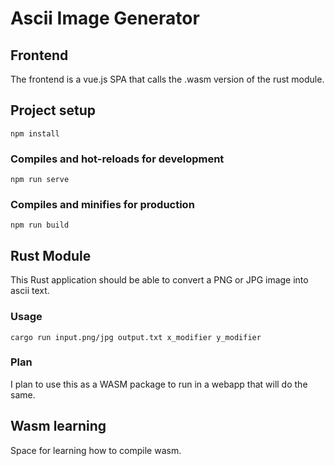 # Ascii Image Generator

## Frontend

The frontend is a vue.js SPA that calls the .wasm version of the rust module.

## Project setup
```
npm install
```

### Compiles and hot-reloads for development
```
npm run serve
```

### Compiles and minifies for production
```
npm run build
```

## Rust Module
This Rust application should be able to convert a PNG or JPG image into ascii text. 

### Usage
```
cargo run input.png/jpg output.txt x_modifier y_modifier
```

### Plan
I plan to use this as a WASM package to run in a webapp that will do the same.

## Wasm learning

Space for learning how to compile wasm.